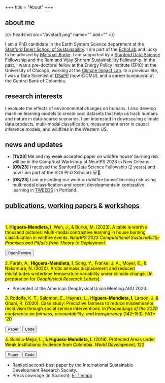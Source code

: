 +++
title = "About"
+++

## about me 

{{< headshot src="/avatar3.png" name="" add="" >}}

I am a PhD candidate in the Earth System Science department at the [Stanford
Doerr School of Sustainability][5]. I am part of the [EchoLab][6] and lucky to
be advised by [Marshall Burke][7]. I am supported by a [Stanford Data Science
Fellowship][9] and the Ram and Vijay Shriram Sustainability Fellowship. In the
past, I was a pre-doctoral fellow at the Energy Policy Institute (EPIC) at the
University of Chicago, working at the [Climate Impact Lab][3]. In a previous
life, I was a Data Scientist at [DSaPP][4] (now @CMU), and a career bureaucrat
at the Central Bank of Colombia. 

## research interests

I evaluate the effects of environmental changes on humans. I also develop
machine learning models to create cool datasets that help us track humans and
nature in data-scarce scenarios. I am interested in downscaling climate data
products, multi-modal classification, measurement error in causal inference
models, and wildfires in the Western US.

## news and updates

  
  - **[11/23]** Me and my ~~weak~~ accepted paper on wildfire house' burning
    risk will be in the CompSust Workshop at NeurIPS 2023 in New Orleans. 
  - **[09/23]** I received the Stanford Data Science Fellowship (2 years) and
    now I am part of the SDS PhD Scholars 💻🤖.
  - **[08/23]** I am presenting our work on wildfire house' burning risk using
    multimodal classification and recent developments in contrastive learning
    in [TWEEDS][8] in Portland.

## <u class="publications">publications</u>, <u class="working">working papers</u> & <u class="conferences">workshops</u>
 
<p>&nbsp;</p>

<mark class="confm">1. **Higuera-Mendieta, I**, Wen, J., & Burke, M. (2023). A table is worth a thousand pictures: Multi-modal contrastive learning in house burning classification in wildfire events. *NeurIPS 2023 Computational Sustainability: Promises and Pitfalls from Theory to Deployment*.</mark>
   
   <button class="button" onclick="location.href='https://openreview.net/forum?id=7KTQsrUIOy'" id="paper-button">OpenReview</button>
   
<mark class="workm">2. Farah, A., **Higuera-Mendieta, I**, Song, Y., Franke, J. A., Moyer, E.,
   & Nakamura, N. (2020). Arctic airmass displacement and reduced midlatitudes
   wintertime temperature variability under climate change. [In preparation for
   *Geophysical Research Letters*].</mark> 
   - Presented at the American Geophysical Union Meeting AGU  2020.

<mark class="pubm">3. Rodolfa, K. T., Salomon, E., Haynes, L., **Higuera-Mendieta, I**, Larson, J.,& Ghani, R. (2020). Case study: Predictive fairness to reduce misdemeanor
   recidivism through social service interventions. In *Proceedings of the 2020
   conference on fairness, accountability, and transparency* (142–153). FAT\* '20</mark>
   
   <button class="button" onclick="location.href='https://arxiv.org/abs/2001.09233'" id="paper-button">Paper</button>
   <button class="button" onclick="location.href='https://github.com/dssg/aequitas'" id="code-button">Code</button>

<mark class="pubm">4. Bonilla-Mejia, L., & **Higuera-Mendieta, I.** (2019). Protected Areas under Weak Institutions: Evidence from Colombia. *World Development*, 122</mark> 
   
   <button class="button" onclick="location.href='https://www.sciencedirect.com/science/article/pii/S0305750X19301718'" id="paper-button">Paper</button>
   <button class="button" onclick="location.href='https://github.com/banco-republica-research/deforestacion'" id="code-button">Code</button>
 
   - Ranked second-best paper by the International Sustainable Development
      Research Society.
   - Press coverage (in Spanish): [El Tiempo][1]


[1]: https://www.eltiempo.com/vida/medio-ambiente/deforestacion-en-colombia-territorios-colectivos-para-frenarla-379204
[3]: http://www.impactlab.org/ 
[4]: http://www.datasciencepublicpolicy.org/
[5]: https://sustainability.stanford.edu/
[6]: https://www.stanfordecholab.com/
[7]: https://web.stanford.edu/~mburke/
[8]: https://tweeds.io/
[9]: https://datascience.stanford.edu/programs/stanford-data-science-scholars-program


